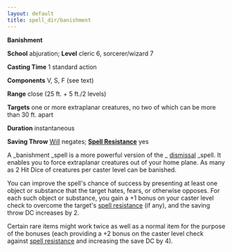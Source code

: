 ```yaml
---
layout: default
title: spell_dir/banishment
---
```

 **Banishment**

**School** abjuration; **Level** cleric 6, sorcerer/wizard 7

**Casting Time** 1 standard action

**Components** V, S, F (see text)

**Range** close (25 ft. + 5 ft./2 levels)

**Targets** one or more extraplanar creatures, no two of which can be more than 30 ft. apart

**Duration** instantaneous

**Saving Throw** [Will](../combat#_will) negates; **[Spell Resistance](../glossary#_spell-resistance)** yes

A _banishment _spell is a more powerful version of the _ [dismissal](dismissal#_dismissal) _spell. It enables you to force extraplanar creatures out of your home plane. As many as 2 Hit Dice of creatures per caster level can be banished.

You can improve the spell's chance of success by presenting at least one object or substance that the target hates, fears, or otherwise opposes. For each such object or substance, you gain a +1 bonus on your caster level check to overcome the target's [spell resistance](../glossary#_spell-resistance) (if any), and the saving throw DC increases by 2.

Certain rare items might work twice as well as a normal item for the purpose of the bonuses (each providing a +2 bonus on the caster level check against [spell resistance](../glossary#_spell-resistance) and increasing the save DC by 4).

